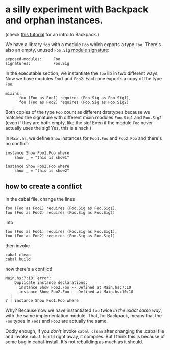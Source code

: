 # a silly experiment with Backpack and orphan instances.

(check [this
tutorial](https://github.com/danidiaz/really-small-backpack-example) for an
intro to Backpack.)

We have a library `foo` with a module `Foo` which exports a type `Foo`.
There's also an empty, unused `Foo.Sig` [module
signature](https://downloads.haskell.org/ghc/latest/docs/html/users_guide/separate_compilation.html#module-signatures):

    exposed-modules:     Foo
    signatures:          Foo.Sig

In the executable section, we instantiate the `foo` lib in two different ways.
Now we have modules `Foo1` and `Foo2`. Each one exports a copy of the type
`Foo`. 

    mixins:
          foo (Foo as Foo1) requires (Foo.Sig as Foo.Sig1),
          foo (Foo as Foo2) requires (Foo.Sig as Foo.Sig2)

Both copies of the type `Foo` count as different datatypes because we matched
the signature with different mixin modules `Foo.Sig1` and `Foo.Sig2` (even if
they are both empty, like the sig! Even if the module `Foo` never actually uses
the sig! Yes, this is a hack.)

In `Main.hs`, we define `Show` instances for `Foo1.Foo` and `Foo2.Foo` and
there's no conflict:

    instance Show Foo1.Foo where    
        show _ = "this is show1"

    instance Show Foo2.Foo where    
        show _ = "this is show2"

## how to create a conflict

In the cabal file, change the lines

    foo (Foo as Foo1) requires (Foo.Sig as Foo.Sig1),
    foo (Foo as Foo2) requires (Foo.Sig as Foo.Sig2)

into

    foo (Foo as Foo1) requires (Foo.Sig as Foo.Sig1),
    foo (Foo as Foo2) requires (Foo.Sig as Foo.Sig1)

then invoke

    cabal clean
    cabal build

now there's a conflict!

    Main.hs:7:10: error:
        Duplicate instance declarations:
          instance Show Foo2.Foo -- Defined at Main.hs:7:10
          instance Show Foo2.Foo -- Defined at Main.hs:10:10
      |
    7 | instance Show Foo1.Foo where

Why? Because now we have instantiated `foo` twice *in the exact same way*, with
the same implementation module. That, for Backpack, means that the `Foo` types
in `Foo1` and `Foo2` are actually the same.

Oddly enough, if you *don't* invoke `cabal clean` after changing the .cabal
file and invoke `cabal build` right away, it compiles. But I think this is
because of some bug in cabal-install. It's not rebuilding as much as it should.

